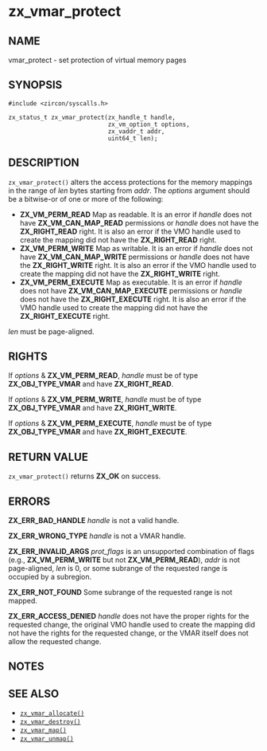 # zx_vmar_protect

## NAME

<!-- Updated by update-docs-from-abigen, do not edit. -->

vmar_protect - set protection of virtual memory pages

## SYNOPSIS

<!-- Updated by update-docs-from-abigen, do not edit. -->

```
#include <zircon/syscalls.h>

zx_status_t zx_vmar_protect(zx_handle_t handle,
                            zx_vm_option_t options,
                            zx_vaddr_t addr,
                            uint64_t len);
```

## DESCRIPTION

`zx_vmar_protect()` alters the access protections for the memory mappings
in the range of *len* bytes starting from *addr*. The *options* argument should
be a bitwise-or of one or more of the following:
- **ZX_VM_PERM_READ**  Map as readable.  It is an error if *handle*
  does not have **ZX_VM_CAN_MAP_READ** permissions or *handle* does
  not have the **ZX_RIGHT_READ** right.  It is also an error if the VMO handle
  used to create the mapping did not have the **ZX_RIGHT_READ** right.
- **ZX_VM_PERM_WRITE**  Map as writable.  It is an error if *handle*
  does not have **ZX_VM_CAN_MAP_WRITE** permissions or *handle* does
  not have the **ZX_RIGHT_WRITE** right.  It is also an error if the VMO handle
  used to create the mapping did not have the **ZX_RIGHT_WRITE** right.
- **ZX_VM_PERM_EXECUTE**  Map as executable.  It is an error if *handle*
  does not have **ZX_VM_CAN_MAP_EXECUTE** permissions or *handle* does
  not have the **ZX_RIGHT_EXECUTE** right.  It is also an error if the VMO handle
  used to create the mapping did not have the **ZX_RIGHT_EXECUTE** right.

*len* must be page-aligned.

## RIGHTS

<!-- Updated by update-docs-from-abigen, do not edit. -->

If *options* & **ZX_VM_PERM_READ**, *handle* must be of type **ZX_OBJ_TYPE_VMAR** and have **ZX_RIGHT_READ**.

If *options* & **ZX_VM_PERM_WRITE**, *handle* must be of type **ZX_OBJ_TYPE_VMAR** and have **ZX_RIGHT_WRITE**.

If *options* & **ZX_VM_PERM_EXECUTE**, *handle* must be of type **ZX_OBJ_TYPE_VMAR** and have **ZX_RIGHT_EXECUTE**.

## RETURN VALUE

`zx_vmar_protect()` returns **ZX_OK** on success.

## ERRORS

**ZX_ERR_BAD_HANDLE**  *handle* is not a valid handle.

**ZX_ERR_WRONG_TYPE**  *handle* is not a VMAR handle.

**ZX_ERR_INVALID_ARGS**  *prot_flags* is an unsupported combination of flags
(e.g., **ZX_VM_PERM_WRITE** but not **ZX_VM_PERM_READ**), *addr* is
not page-aligned, *len* is 0, or some subrange of the requested range is
occupied by a subregion.

**ZX_ERR_NOT_FOUND**  Some subrange of the requested range is not mapped.

**ZX_ERR_ACCESS_DENIED**  *handle* does not have the proper rights for the
requested change, the original VMO handle used to create the mapping did not
have the rights for the requested change, or the VMAR itself does not allow
the requested change.

## NOTES

## SEE ALSO

 - [`zx_vmar_allocate()`]
 - [`zx_vmar_destroy()`]
 - [`zx_vmar_map()`]
 - [`zx_vmar_unmap()`]

<!-- References updated by update-docs-from-abigen, do not edit. -->

[`zx_vmar_allocate()`]: vmar_allocate.md
[`zx_vmar_destroy()`]: vmar_destroy.md
[`zx_vmar_map()`]: vmar_map.md
[`zx_vmar_unmap()`]: vmar_unmap.md
